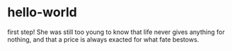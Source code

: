 # hello-world
first step!
She was still too young to know that life never gives anything for nothing, and that a price is always exacted for what fate bestows.
